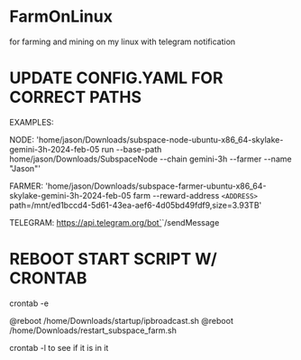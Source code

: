 # FarmOnLinux
for farming and mining on my linux with telegram notification


# UPDATE CONFIG.YAML FOR CORRECT PATHS
EXAMPLES:

NODE: 'home/jason/Downloads/subspace-node-ubuntu-x86_64-skylake-gemini-3h-2024-feb-05 run --base-path home/jason/Downloads/SubspaceNode --chain gemini-3h --farmer --name "Jason"'

FARMER: 'home/jason/Downloads/subspace-farmer-ubuntu-x86_64-skylake-gemini-3h-2024-feb-05 farm --reward-address `<ADDRESS>` path=/mnt/ed1bccd4-5d61-43ea-aef6-4d05bd49fdf9,size=3.93TB'

TELEGRAM: https://api.telegram.org/bot`<TOKEN>`/sendMessage

# REBOOT START SCRIPT W/ CRONTAB
crontab -e

@reboot /home/Downloads/startup/ipbroadcast.sh
@reboot /home/Downloads/restart_subspace_farm.sh


crontab -l to see if it is in it
